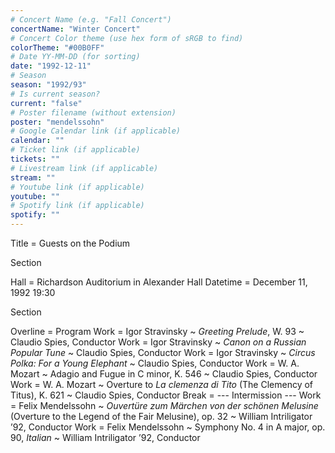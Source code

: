 ```yaml
---
# Concert Name (e.g. "Fall Concert")
concertName: "Winter Concert"
# Concert Color theme (use hex form of sRGB to find)
colorTheme: "#00B0FF"
# Date YY-MM-DD (for sorting)
date: "1992-12-11"
# Season
season: "1992/93"
# Is current season?
current: "false"
# Poster filename (without extension)
poster: "mendelssohn"
# Google Calendar link (if applicable)
calendar: ""
# Ticket link (if applicable)
tickets: ""
# Livestream link (if applicable)
stream: ""
# Youtube link (if applicable)
youtube: ""
# Spotify link (if applicable)
spotify: ""
---
```

Title = Guests on the Podium

Section

Hall = Richardson Auditorium in Alexander Hall
Datetime = December 11, 1992 19:30

Section

Overline = Program
Work = Igor Stravinsky ~ *Greeting Prelude*, W. 93 ~ Claudio Spies, Conductor
Work = Igor Stravinsky ~ *Canon on a Russian Popular Tune* ~ Claudio Spies, Conductor
Work = Igor Stravinsky ~ *Circus Polka: For a Young Elephant* ~ Claudio Spies, Conductor
Work = W. A. Mozart ~ Adagio and Fugue in C minor, K. 546 ~ Claudio Spies, Conductor
Work = W. A. Mozart ~ Overture to *La clemenza di Tito* (The Clemency of Titus), K. 621 ~ Claudio Spies, Conductor
Break = --- Intermission ---
Work = Felix Mendelssohn ~ *Ouvertüre zum Märchen von der schönen Melusine* (Overture to the Legend of the Fair Melusine), op. 32 ~ William Intriligator ’92, Conductor
Work = Felix Mendelssohn ~ Symphony No. 4 in A major, op. 90, *Italian* ~ William Intriligator ’92, Conductor
